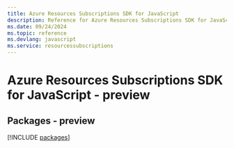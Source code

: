 ```yaml
---
title: Azure Resources Subscriptions SDK for JavaScript
description: Reference for Azure Resources Subscriptions SDK for JavaScript
ms.date: 09/24/2024
ms.topic: reference
ms.devlang: javascript
ms.service: resourcessubscriptions
---
```

# Azure Resources Subscriptions SDK for JavaScript - preview
## Packages - preview
[!INCLUDE [packages](resources-subscriptions-index.md)]